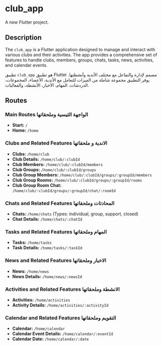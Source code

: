 # club_app

A new Flutter project.

## Description

The `club_app` is a Flutter application designed to manage and interact with various clubs and their activities. The app provides a comprehensive set of features to handle clubs, members, groups, chats, tasks, news, activities, and calendar events.

تطبيق `club_app` هو تطبيق Flutter مصمم لإدارة والتفاعل مع مختلف الأندية وأنشطتها. يوفر التطبيق مجموعة شاملة من الميزات للتعامل مع الأندية، الأعضاء، المجموعات، الدردشات، المهام، الأخبار، الأنشطة، والفعاليات.

## Routes

### Main Routes الواجهة الئيسية وملحقاتها
- **Start:** `/`
- **Home:** `/home`

### Clubs and Related Features الاندية و ملحقاتها
- **Clubs:** `/home/club`
- **Club Details:** `/home/club/:clubId`
- **Club Members:** `/home/club/:clubId/members`
- **Club Groups:** `/home/club/:clubId/groups`
- **Club Group Members:** `/home/club/:clubId/groups/:groupId/members`
- **Club Group Rooms:** `/home/club/:clubId/groups/:groupId/rooms`
- **Club Group Room Chat:** `/home/club/:clubId/groups/:groupId/chat/:roomId`

### Chats and Related Features المحادثات وملحقاتها
- **Chats:** `/home/chats` (Types: individual, group, support, closed)
- **Chat Details:** `/home/chats/:chatId`

### Tasks and Related Features المهام وملحقاتها
- **Tasks:** `/home/tasks`
- **Task Details:** `/home/tasks/:taskId`

### News and Related Features الاخبار وملحقاتها
- **News:** `/home/news`
- **News Details:** `/home/news/:newsId`

### Activities and Related Features الانشطة وملحقاتها
- **Activities:** `/home/activities`
- **Activity Details:** `/home/activities/:activityId`

### Calendar and Related Features التقويم وملحقاتها
- **Calendar:** `/home/calendar`
- **Calendar Event Details:** `/home/calendar/:eventId`
- **Calendar Date:** `/home/calendar/:date`
